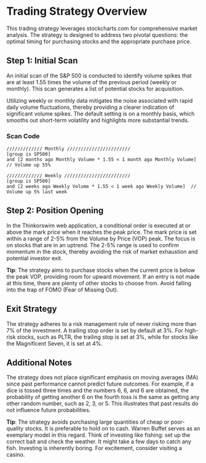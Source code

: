 # Trading Strategy Overview

This trading strategy leverages stockcharts.com for comprehensive market analysis. The strategy is designed to address two pivotal questions: the optimal timing for purchasing stocks and the appropriate purchase price.

## Step 1: Initial Scan
An initial scan of the S&P 500 is conducted to identify volume spikes that are at least 1.55 times the volume of the previous period (weekly or monthly). This scan generates a list of potential stocks for acquisition.

Utilizing weekly or monthly data mitigates the noise associated with rapid daily volume fluctuations, thereby providing a clearer indication of significant volume spikes. The default setting is on a monthly basis, which smooths out short-term volatility and highlights more substantial trends.

### Scan Code
```
///////////// Monthly ///////////////////////
[group is SP500]
and [2 months ago Monthly Volume * 1.55 < 1 month ago Monthly Volume]  // Volume up 55%

///////////// Weekly ////////////////////////
[group is SP500]
and [2 weeks ago Weekly Volume * 1.55 < 1 week ago Weekly Volume]  // Volume up 5% last week
```

## Step 2: Position Opening

In the Thinkorswim web application, a conditional order is executed at or above the mark price when it reaches the peak price. The mark price is set within a range of 2-5% from the Volume by Price (VOP) peak. The focus is on stocks that are in an uptrend. The 2-5% range is used to confirm momentum in the stock, thereby avoiding the risk of market exhaustion and potential investor exit.

**Tip**: The strategy aims to purchase stocks when the current price is below the peak VOP, providing room for upward movement. If an entry is not made at this time, there are plenty of other stocks to choose from. Avoid falling into the trap of FOMO (Fear of Missing Out).

## Exit Strategy

The strategy adheres to a risk management rule of never risking more than 7% of the investment. A trailing stop order is set by default at 3%. For high-risk stocks, such as PLTR, the trailing stop is set at 3%, while for stocks like the Magnificent Seven, it is set at 4%.

## Additional Notes

The strategy does not place significant emphasis on moving averages (MA) since past performance cannot predict future outcomes. For example, if a dice is tossed three times and the numbers 6, 6, and 6 are obtained, the probability of getting another 6 on the fourth toss is the same as getting any other random number, such as 2, 3, or 5. This illustrates that past results do not influence future probabilities.

**Tip**: The strategy avoids purchasing large quantities of cheap or poor-quality stocks. It is preferable to hold on to cash. Warren Buffet serves as an exemplary model in this regard. Think of investing like fishing: set up the correct bait and check the weather. It might take a few days to catch any fish. Investing is inherently boring. For excitement, consider visiting a casino.
